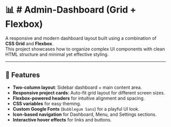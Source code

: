 # 📊 # Admin-Dashboard (Grid + Flexbox)

A responsive and modern dashboard layout built using a combination of **CSS Grid** and **Flexbox**.  
This project showcases how to organize complex UI components with clean HTML structure and minimal yet effective styling.

---

## 🚀 Features
- **Two-column layout**: Sidebar dashboard + main content area.
- **Responsive project cards**: Auto-fit grid layout for different screen sizes.
- **Flexbox-powered headers** for intuitive alignment and spacing.
- **CSS variables** for easy theming.
- **Custom Google Fonts** (`Bubblegum Sans`) for a playful UI look.
- **Icon-based navigation** for Dashboard, Menu, and Settings sections.
- **Interactive hover effects** for links and buttons.
